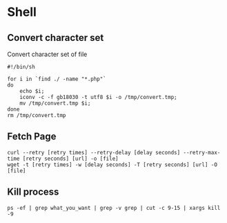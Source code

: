 # Shell

## Convert character set

Convert character set of file

    #!/bin/sh
    
    for i in `find ./ -name "*.php"`
    do
        echo $i;
        iconv -c -f gb18030 -t utf8 $i -o /tmp/convert.tmp;
        mv /tmp/convert.tmp $i;
    done
    rm /tmp/convert.tmp

## Fetch Page

    curl --retry [retry times] --retry-delay [delay seconds] --retry-max-time [retry seconds] [url] -o [file]
    wget -t [retry times] -w [delay seconds] -T [retry seconds] [url] -O [file]

## Kill process

    ps -ef | grep what_you_want | grep -v grep | cut -c 9-15 | xargs kill -9